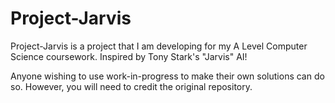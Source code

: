 # Project-Jarvis
Project-Jarvis is a project that I am developing for my A Level Computer Science coursework. Inspired by Tony Stark's "Jarvis" AI!

Anyone wishing to use work-in-progress to make their own solutions can do so. However, you will need to credit the original repository.
